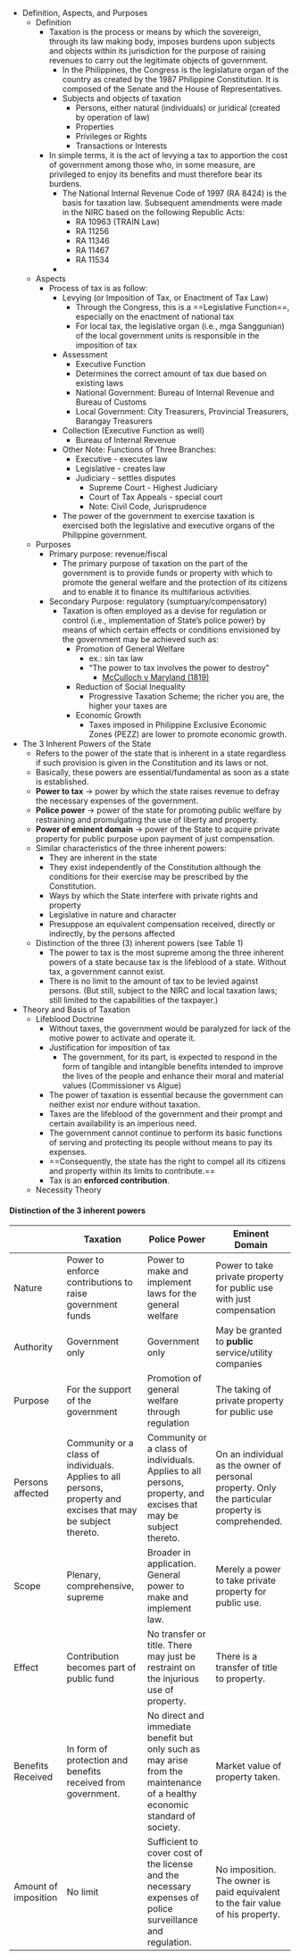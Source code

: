 - Definition, Aspects, and Purposes
	- Definition
		- Taxation is the process or means by which the sovereign, through its law making body, imposes burdens upon subjects and objects within its jurisdiction for the purpose of raising revenues to carry out the legitimate objects of government.
			- In the Philippines, the Congress is the legislature organ of the country as created by the 1987 Philippine Constitution. It is composed of the Senate and the House of Representatives.
			- Subjects and objects of taxation
				- Persons, either natural (individuals) or juridical (created by operation of law)
				- Properties
				- Privileges or Rights
				- Transactions or Interests
		- In simple terms, it is the act of levying a tax to apportion the cost of government among those who, in some measure, are privileged to enjoy its benefits and must therefore bear its burdens.
			- The National Internal Revenue Code of 1997 (RA 8424) is the basis for taxation law. Subsequent amendments were made in the NIRC based on the following Republic Acts:
				- RA 10963 (TRAIN Law)
				- RA 11256
				- RA 11346
				- RA 11467
				- RA 11534
			- 
	- Aspects
		- Process of tax is as follow:
			- Levying (or Imposition of Tax, or Enactment of Tax Law)
				- Through the Congress, this is a ==Legislative Function==, especially on the enactment of national tax
				- For local tax, the legislative organ (i.e., mga Sanggunian) of the local government units is responsible in the imposition of tax
			- Assessment
				- Executive Function
				- Determines the correct amount of tax due based on existing laws
				- National Government: Bureau of Internal Revenue and Bureau of Customs
				- Local Government: City Treasurers, Provincial Treasurers, Barangay Treasurers
			- Collection (Executive Function as well)
				- Bureau of Internal Revenue
			- Other Note: Functions of Three Branches:
				- Executive - executes law
				- Legislative - creates law
				- Judiciary - settles disputes
					- Supreme Court - Highest Judiciary
					- Court of Tax Appeals - special court
					- Note: Civil Code, Jurisprudence
			- The power of the government to exercise taxation is exercised both the legislative and executive organs of the Philippine government.
	- Purposes
		- Primary purpose: revenue/fiscal
			- The primary purpose of taxation on the part of the government is to provide funds or property with which to promote the general welfare and the protection of its citizens and to enable it to finance its multifarious activities.
		- Secondary Purpose: regulatory (sumptuary/compensatory)
			- Taxation is often employed as a devise for regulation or control (i.e., implementation of State’s police power) by means of which certain effects or conditions envisioned by the government may be achieved such as:
				- Promotion of General Welfare
					- ex.: sin tax law
					- “The power to tax involves the power to destroy”
						- [McCulloch v Maryland (1819)](https://www.archives.gov/milestone-documents/mcculloch-v-maryland)
				- Reduction of Social Inequality
					- Progressive Taxation Scheme; the richer you are, the higher your taxes are
				- Economic Growth
					- Taxes imposed in Philippine Exclusive Economic Zones (PEZZ) are lower to promote economic growth.
- The 3 Inherent Powers of the State
	- Refers to the power of the state that is inherent in a state regardless if such provision is given in the Constitution and its laws or not.
	- Basically, these powers are essential/fundamental as soon as a state is established.
	- **Power to tax** → power by which the state raises revenue to defray the necessary expenses of the government.
	- **Police power** → power of the state for promoting public welfare by restraining and promulgating the use of liberty and property.
	- **Power of eminent domain** → power of the State to acquire private property for public purpose upon payment of just compensation.
	- Similar characteristics of the three inherent powers:
		- They are inherent in the state
		- They exist independently of the Constitution although the conditions for their exercise may be prescribed by the Constitution. 
		- Ways by which the State interfere with private rights and property
		- Legislative in nature and character
		- Presuppose an equivalent compensation received, directly or indirectly, by the persons affected
	- Distinction of the three (3) inherent powers (see Table 1)
		- The power to tax is the most supreme among the three inherent powers of a state because tax is the lifeblood of a state. Without tax, a government cannot exist.
		- There is no limit to the amount of tax to be levied against persons. (But still, subject to the NIRC and local taxation laws; still limited to the capabilities of the taxpayer.)
- Theory and Basis of Taxation
	- Lifeblood Doctrine
		- Without taxes, the government would be paralyzed for lack of the motive power to activate and operate it.
		- Justification for imposition of tax
			- The government, for its part, is expected to respond in the form of tangible and intangible benefits intended to improve the lives of the people and enhance their moral and material values (Commissioner vs Algue)
		- The power of taxation is essential because the government can neither exist nor endure without taxation.
		- Taxes are the lifeblood of the government and their prompt and certain availability is an imperious need.
		- The government cannot continue to perform its basic functions of serving and protecting its people without means to pay its expenses.
		- ==Consequently, the state has the right to compel all its citizens and property within its limits to contribute.==
		- Tax is an **enforced contribution**.
	- Necessity Theory

#### Distinction of the 3 inherent powers

|                      | Taxation                                                                                                       | Police Power                                                                                                               | Eminent Domain                                                                                    |
| -------------------- | -------------------------------------------------------------------------------------------------------------- | -------------------------------------------------------------------------------------------------------------------------- | ------------------------------------------------------------------------------------------------- |
| Nature               | Power to enforce contributions to raise government funds                                                       | Power to make and implement laws for the general welfare                                                                   | Power to take private property for public use with just compensation                              |
| Authority            | Government only                                                                                                | Government only                                                                                                            | May be granted to **public** service/utility companies                                            |
| Purpose              | For the support of the government                                                                              | Promotion of general welfare through regulation                                                                            | The taking of private property for public use                                                     |
| Persons affected     | Community or a class of individuals. Applies to all persons, property and excises that may be subject thereto. | Community or a class of individuals. Applies to all persons, property, and excises that may be subject thereto.            | On an individual as the owner of personal property. Only the particular property is comprehended. |
| Scope                | Plenary, comprehensive, supreme                                                                                | Broader in application. General power to make and implement law.                                                           | Merely a power to take private property for public use.                                           |
| Effect               | Contribution becomes part of public fund                                                                       | No transfer or title. There may just be restraint on the injurious use of property.                                        | There is a transfer of title to property.                                                         |
| Benefits Received    | In form of protection and benefits received from government.                                                   | No direct and immediate benefit but only such as may arise from the maintenance of a healthy economic standard of society. | Market value of property taken.                                                                   |
| Amount of imposition | No limit                                                                                                       | Sufficient to cover cost of the license and the necessary expenses of police surveillance and regulation.                  | No imposition. The owner is paid equivalent to the fair value of his property.                    |
